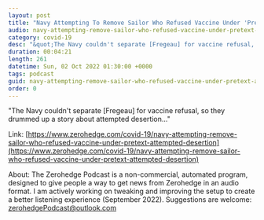 ```yaml
---
layout: post
title: "Navy Attempting To Remove Sailor Who Refused Vaccine Under 'Pretext' Of Attempted Desertion: Attorney"
audio: navy-attempting-remove-sailor-who-refused-vaccine-under-pretext-attempted-desertion-0
category: covid-19
desc: "&quot;The Navy couldn't separate [Fregeau] for vaccine refusal, so they drummed up a story about attempted desertion...&quot;"
duration: 00:04:21
length: 261
datetime: Sun, 02 Oct 2022 01:30:00 +0000
tags: podcast
guid: navy-attempting-remove-sailor-who-refused-vaccine-under-pretext-attempted-desertion-0
order: 0
---
```

&quot;The Navy couldn't separate [Fregeau] for vaccine refusal, so they drummed up a story about attempted desertion...&quot;

Link: [https://www.zerohedge.com/covid-19/navy-attempting-remove-sailor-who-refused-vaccine-under-pretext-attempted-desertion](https://www.zerohedge.com/covid-19/navy-attempting-remove-sailor-who-refused-vaccine-under-pretext-attempted-desertion)

About: The Zerohedge Podcast is a non-commercial, automated program, designed to give people a way to get news from Zerohedge in an audio format.  I am actively working on tweaking and improving the setup to create a better listening experience (September 2022).  Suggestions are welcome: [zerohedgePodcast@outlook.com](mailto:zerohedgePodcast@outlook.com)